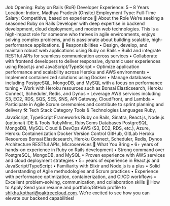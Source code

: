 Job Opening: Ruby on Rails (RoR) Developer
Experience: 5 – 8 Years
Location: Indore, Madhya Pradesh (Onsite)
Employment Type: Full-Time
Salary: Competitive, based on experience
🌟 About the Role
We’re seeking a seasoned Ruby on Rails Developer with deep expertise in backend development, cloud deployment, and modern web technologies. This is a high-impact role for someone who thrives in agile environments, enjoys solving complex problems, and is passionate about building scalable, high-performance applications.
🔧 Responsibilities
•	Design, develop, and maintain robust web applications using Ruby on Rails
•	Build and integrate RESTful APIs for seamless communication across services
•	Collaborate with frontend developers to deliver responsive, dynamic user experiences using React.js and JavaScript/TypeScript
•	Optimize application performance and scalability across Heroku and AWS environments
•	Implement containerized solutions using Docker
•	Manage databases including PostgreSQL, MongoDB, and MySQL with a focus on performance tuning
•	Work with Heroku resources such as Bonsai Elasticsearch, Heroku Connect, Scheduler, Redis, and Dynos
•	Leverage AWS services including S3, EC2, RDS, SQS, SES, SNS, API Gateway, CloudFront, and Lambda
•	Participate in Agile Scrum ceremonies and contribute to sprint planning and delivery
🛠️ Tech Stack
Category	Tools & Technologies
Languages	Ruby, JavaScript, TypeScript
Frameworks	Ruby on Rails, Sinatra, React.js, Node.js (optional)
IDE & Tools	RubyMine, RubyGems
Databases	PostgreSQL, MongoDB, MySQL
Cloud & DevOps	AWS (S3, EC2, RDS, etc.), Azure, Heroku
Containerization	Docker
Version Control	GitHub, GitLab
Heroku Resources	Bonsai Elasticsearch, Heroku Connect, Scheduler, Redis, Dynos
Architecture	RESTful APIs, Microservices
🎯 What You Bring
•	6+ years of hands-on experience in Ruby on Rails development
•	Strong command over PostgreSQL, MongoDB, and MySQL
•	Proven experience with AWS services and cloud deployment strategies
•	5+ years of experience in React.js and JavaScript/TypeScript
•	Familiarity with Elixir and Node.js is a plus
•	Solid understanding of Agile methodologies and Scrum practices
•	Experience with performance optimization, containerization, and CI/CD workflows
•	Excellent problem-solving, communication, and collaboration skills
📩 How to Apply
Send your resume and portfolio/GitHub profile to shikha.kothari@oaktreecloud.com. We’re excited to see how you can elevate our backend capabilities!
